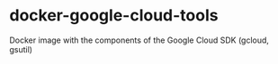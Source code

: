 # docker-google-cloud-tools
Docker image with the components of the Google Cloud SDK (gcloud, gsutil)
